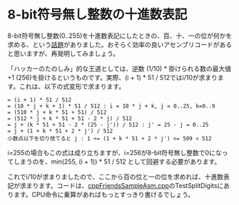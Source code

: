 # 8-bit符号無し整数の十進数表記

8-bit符号無し整数(0..255)を十進数表記にしたときの、百、十、一の位が何かを求める、という[話題](https://twitter.com/kuina_ch/status/1005039862670479360)がありました。おそらく効率の良いアセンブリコードがあると思いますが、再発明してみましょう。

「ハッカーのたのしみ」的な王道としては、逆数 (1/10) * 掛けられる数の最大値+1 (256)を掛けるというものです。実際、(i + 1) * 51 / 512ではi/10が求まります。これは、以下の式変形で求まります。

```text
= (i + 1) * 51 / 512
= (10 * j + k + 1) * 51 / 512 : i = 10 * j + k, j = 0..25, k=0..9
= (510 * j + k * 51 + 51) / 512
= (512 * j + k * 51 + 51 - 2 * j) / 512
= j + (k * 51 + 51 - 2 * (25 - j')) / 512 : j' = 25 - j = 0..25
= j + (1 + k * 51 + 2 * j') / 512
小数点以下を切り捨てると j : 1 <= (1 + k * 51 + 2 * j') <= 509 < 512
```

i=255の場合もこの式は成り立ちますが、i=256が8-bit符号無し整数で0になってしまうのを、min(255, (i + 1)) * 51 / 512 として回避する必要があります。

これでi/10が求まりましたので、ここから百の位と一の位を求めれば、十進数表記が求まります。コードは、[cppFriendsSampleAsm.cpp](cppFriendsSampleAsm.cpp)のTestSplitDigitsにあります。CPU命令に乗算があればもっとすっきり書けるでしょう。


